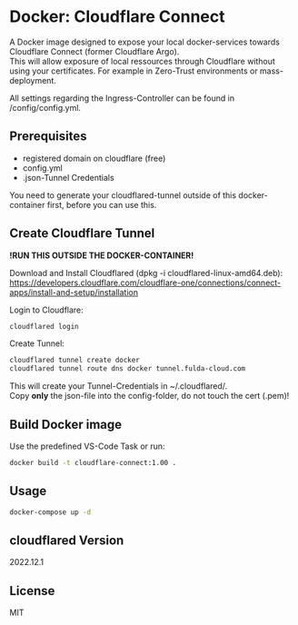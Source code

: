 # Docker: Cloudflare Connect
A Docker image designed to expose your local docker-services towards Cloudflare Connect (former Cloudflare Argo).  
This will allow exposure of local ressources through Cloudflare without using your certificates. For example in Zero-Trust environments or mass-deployment.   
  
All settings regarding the Ingress-Controller can be found in /config/config.yml.
  
## Prerequisites
 - registered domain on cloudflare (free)
 - config.yml
 - .json-Tunnel Credentials
  
You need to generate your cloudflared-tunnel outside of this docker-container first, before you can use this. 
  
## Create Cloudflare Tunnel
**!RUN THIS OUTSIDE THE DOCKER-CONTAINER!**
   
Download and Install Cloudflared (dpkg -i cloudflared-linux-amd64.deb):  
https://developers.cloudflare.com/cloudflare-one/connections/connect-apps/install-and-setup/installation 
   
Login to Cloudflare:
```bash
cloudflared login
```
Create Tunnel:
```bash
cloudflared tunnel create docker
cloudflared tunnel route dns docker tunnel.fulda-cloud.com
```
  
This will create your Tunnel-Credentials in ~/.cloudflared/.   
Copy **only** the json-file into the config-folder, do not touch the cert (.pem)!  
  
## Build Docker image
Use the predefined VS-Code Task or run:   
```bash
docker build -t cloudflare-connect:1.00 .
```
  
## Usage
  
```bash
docker-compose up -d
```
## cloudflared Version
2022.12.1
  
## License
MIT